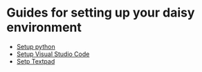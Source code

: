 # Guides for setting up your daisy environment

- [Setup python](setup_python.md)
- [Setup Visual Studio Code](setup_vscode.md)
- [Setp Textpad](setup_textpad.md)